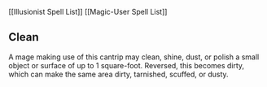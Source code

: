 [[Illusionist Spell List]]
[[Magic-User Spell List]]

## Clean                                       

A mage making use of this cantrip may clean, shine, dust, or polish a small object or surface of up to 1 square-foot. Reversed, this becomes dirty, which can make the same area dirty, tarnished, scuffed, or dusty.